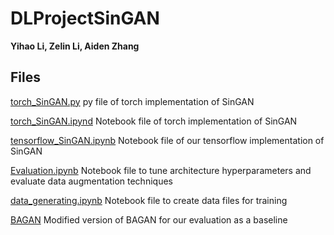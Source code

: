 # DLProjectSinGAN

**Yihao Li, Zelin Li, Aiden Zhang**

## Files

[torch_SinGAN.py](https://github.com/codeconomics/DLProjectSinGAN/blob/master/torch_SinGAN.py) py file of torch implementation of SinGAN

[torch_SinGAN.ipynd](https://github.com/codeconomics/DLProjectSinGAN/blob/master/torch_SinGAN.py) Notebook file of torch implementation of SinGAN

[tensorflow_SinGAN.ipynb](hhttps://github.com/codeconomics/DLProjectSinGAN/blob/master/tensorflow_SinGAN.ipynb) Notebook file of our tensorflow implementation of SinGAN

[Evaluation.ipynb](https://github.com/codeconomics/DLProjectSinGAN/blob/master/Evaluation.ipynb) Notebook file to tune architecture hyperparameters and evaluate data augmentation techniques

[data_generating.ipynb](https://github.com/codeconomics/DLProjectSinGAN/blob/master/data_generating.ipynb) Notebook file to create data files for training

[BAGAN](https://github.com/codeconomics/BAGAN) Modified version of BAGAN for our evaluation as a baseline
